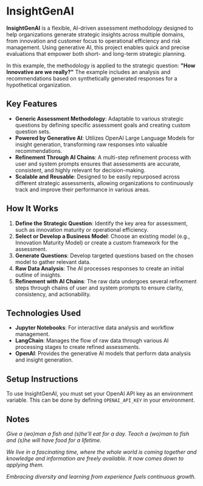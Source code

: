 # InsightGenAI

**InsightGenAI** is a flexible, AI-driven assessment methodology designed to help organizations generate strategic insights across multiple domains, from innovation and customer focus to operational efficiency and risk management. Using generative AI, this project enables quick and precise evaluations that empower both short- and long-term strategic planning.

In this example, the methodology is applied to the strategic question: **"How Innovative are we really?"** The example includes an analysis and recommendations based on synthetically generated responses for a hypothetical organization.

## Key Features
- **Generic Assessment Methodology**: Adaptable to various strategic questions by defining specific assessment goals and creating custom question sets.
- **Powered by Generative AI**: Utilizes OpenAI Large Language Models for insight generation, transforming raw responses into valuable recommendations.
- **Refinement Through AI Chains**: A multi-step refinement process with user and system prompts ensures that assessments are accurate, consistent, and highly relevant for decision-making.
- **Scalable and Reusable**: Designed to be easily repurposed across different strategic assessments, allowing organizations to continuously track and improve their performance in various areas.

## How It Works
1. **Define the Strategic Question**: Identify the key area for assessment, such as innovation maturity or operational efficiency.
2. **Select or Develop a Business Model**: Choose an existing model (e.g., Innovation Maturity Model) or create a custom framework for the assessment.
3. **Generate Questions**: Develop targeted questions based on the chosen model to gather relevant data.
4. **Raw Data Analysis**: The AI processes responses to create an initial outline of insights.
5. **Refinement with AI Chains**: The raw data undergoes several refinement steps through chains of user and system prompts to ensure clarity, consistency, and actionability.

## Technologies Used
- **Jupyter Notebooks**: For interactive data analysis and workflow management.
- **LangChain**: Manages the flow of raw data through various AI processing stages to create refined assessments.
- **OpenAI**: Provides the generative AI models that perform data analysis and insight generation.

## Setup Instructions
To use InsightGenAI, you must set your OpenAI API key as an environment variable. This can be done by defining `OPENAI_API_KEY` in your environment.

## Notes
_Give a (wo)man a fish and (s)he'll eat for a day. Teach a (wo)man to fish and (s)he will have food for a lifetime._

_We live in a fascinating time, where the whole world is coming together and knowledge and information are freely available. It now comes down to applying them._

_Embracing diversity and learning from experience fuels continuous growth._
